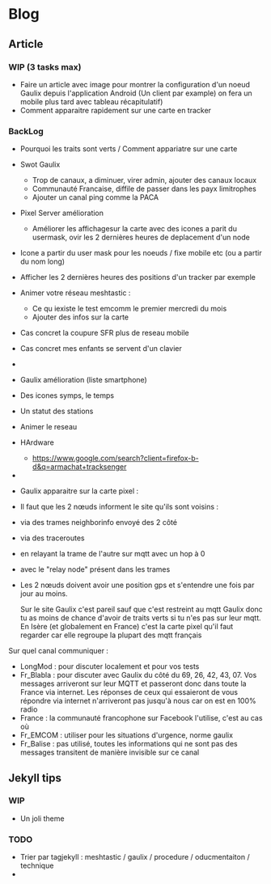 # Blog

## Article

### WIP (3 tasks max)
  - Faire un article avec image pour montrer la configuration d'un noeud Gaulix depuis l'application Android (Un client par example) on fera un mobile plus tard avec tableau récapitulatif)
  - Comment apparaitre rapidement sur une carte en tracker


### BackLog

- Pourquoi les traits sont verts / Comment appariatre sur une carte 
- Swot Gaulix
  - Trop de canaux, a diminuer, virer admin, ajouter des canaux locaux
  - Communauté Francaise, diffile de passer dans les payx limitrophes
  - Ajouter un canal ping comme la PACA  
- Pixel Server amélioration 
  - Améliorer les affichagesur la carte avec des icones a parit du usermask, ovir les 2 dernières heures de deplacement d'un node
-   Icone a partir du user mask pour les noeuds / fixe mobile etc (ou a partir du nom long)
-   Afficher les 2 dernières heures des positions d'un tracker par exemple
 
- Animer votre réseau meshtastic :
  -   Ce qu iexiste le test emcomm le premier mercredi du mois
  -   Ajouter des infos sur la carte

- Cas concret la coupure SFR plus de reseau mobile
- Cas concret mes enfants se servent d'un clavier
- 
- Gaulix amélioration (liste smartphone)
-   Des icones symps, le temps
-   Un statut des stations
-   Animer le reseau 
- HArdware
  - https://www.google.com/search?client=firefox-b-d&q=armachat+tracksenger
-
-  Gaulix apparaitre sur la carte pixel :
-   Il faut que les 2 nœuds informent le site qu'ils sont voisins :
- via des trames neighborinfo envoyé des 2 côté
- via des traceroutes
- en relayant la trame de l'autre sur mqtt avec un hop à 0
- avec le "relay node" présent dans les trames
- Les 2 nœuds doivent avoir une position gps et s'entendre une fois par jour au moins.
  
  Sur le site Gaulix c'est pareil sauf que c'est restreint au mqtt Gaulix donc tu as moins de chance d'avoir de traits verts si tu n'es pas sur leur mqtt.
  En Isère (et globalement en France) c'est la carte pixel qu'il faut regarder car elle regroupe la plupart des mqtt français

Sur quel canal communiquer :
- LongMod : pour discuter localement et pour vos tests
- Fr_Blabla : pour discuter avec Gaulix du côté du 69, 26, 42, 43, 07. Vos messages arriveront sur leur MQTT et passeront donc dans toute la France via internet. Les réponses de ceux qui essaieront de vous répondre via internet n'arriveront pas jusqu'à nous car on est en 100% radio
- France : la communauté francophone sur Facebook l'utilise, c'est au cas où
- Fr_EMCOM : utiliser pour les situations d'urgence, norme gaulix 
- Fr_Balise : pas utilisé, toutes les informations qui ne sont pas des messages transitent de manière invisible sur ce canal
## Jekyll tips

### WIP

- Un joli theme

### TODO

- Trier par tagjekyll : meshtastic / gaulix / procedure / oducmentaiton / technique 
- 
